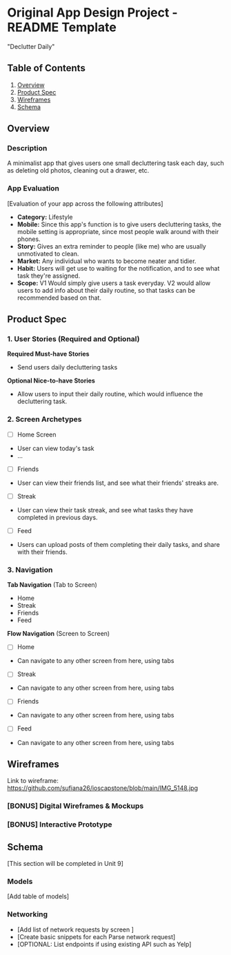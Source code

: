 Original App Design Project - README Template
===

"Declutter Daily"

## Table of Contents

1. [Overview](#Overview)
2. [Product Spec](#Product-Spec)
3. [Wireframes](#Wireframes)
4. [Schema](#Schema)

## Overview

### Description

A minimalist app that gives users one small decluttering task each day, such as deleting old photos, cleaning out a drawer, etc.

### App Evaluation

[Evaluation of your app across the following attributes]
- **Category:** Lifestyle
- **Mobile:** Since this app's function is to give users decluttering tasks, the mobile setting is appropriate, since most people walk around with their phones.
- **Story:** Gives an extra reminder to people (like me) who are usually unmotivated to clean.
- **Market:** Any individual who wants to become neater and tidier.
- **Habit:** Users will get use to waiting for the notification, and to see what task they're assigned. 
- **Scope:** V1 Would simply give users a task everyday. V2 would allow users to add info about their daily routine, so that tasks can be recommended based on that.

## Product Spec

### 1. User Stories (Required and Optional)

**Required Must-have Stories**

* Send users daily decluttering tasks

**Optional Nice-to-have Stories**

* Allow users to input their daily routine, which would influence the decluttering task.

### 2. Screen Archetypes

- [ ] Home Screen
* User can view today's task 
* ...
- [ ] Friends
* User can view their friends list, and see what their friends' streaks are.
- [ ] Streak
* User can view their task streak, and see what tasks they have completed in previous days.
- [ ] Feed 
* Users can upload posts of them completing their daily tasks, and share with their friends.

### 3. Navigation

**Tab Navigation** (Tab to Screen)

* Home
* Streak
* Friends
* Feed

**Flow Navigation** (Screen to Screen)

- [ ] Home
* Can navigate to any other screen from here, using tabs
- [ ] Streak
* Can navigate to any other screen from here, using tabs
- [ ] Friends
* Can navigate to any other screen from here, using tabs
- [ ] Feed
* Can navigate to any other screen from here, using tabs

## Wireframes

Link to wireframe: https://github.com/sufiana26/ioscapstone/blob/main/IMG_5148.jpg

### [BONUS] Digital Wireframes & Mockups

### [BONUS] Interactive Prototype

## Schema 

[This section will be completed in Unit 9]

### Models

[Add table of models]

### Networking

- [Add list of network requests by screen ]
- [Create basic snippets for each Parse network request]
- [OPTIONAL: List endpoints if using existing API such as Yelp]
